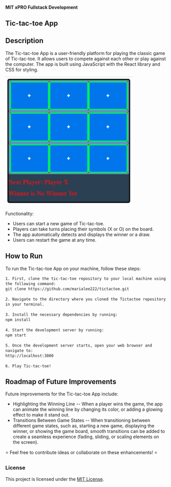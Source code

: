 #### MIT xPRO Fullstack Development
## Tic-tac-toe App

## Description 
The Tic-tac-toe App is a user-friendly platform for playing the classic game of Tic-tac-toe. It allows users to compete against each other or play against the computer. The app is built using JavaScript with the React library and CSS for styling.



<img src="https://raw.githubusercontent.com/marialee222/tictactoe/main/tictactoe1.png" width="400" height="400">

Functionality:
 - Users can start a new game of Tic-tac-toe.
 - Players can take turns placing their symbols (X or O) on the board. 
 - The app automatically detects and displays the winner or a draw.
 - Users can restart the game at any time.

## How to Run
To run the Tic-tac-toe App on your machine, follow these steps: 

	1. First, clone the tic-tac-toe repository to your local machine using the following command:
	git clone https://github.com/marialee222/tictactoe.git

	2. Navigate to the directory where you cloned the Tictactoe repository in your terminal.
 
	3. Install the necessary dependencies by running:
	npm install 

	4. Start the development server by running:
 	npm start

	5. Once the development server starts, open your web browser and navigate to:
 	http://localhost:3000
 
	6. Play Tic-tac-toe!
	
## Roadmap of Future Improvements
Future improvements for the Tic-tac-toe App include:
 - Highlighting the Winning Line -- When a player wins the game, the app can animate the winning line by changing its color, or adding a glowing effect to make it stand out.
 - Transitions Between Game States -- When transitioning between different game states, such as, starting a new game, displaying the winner, or showing the game board, smooth transitions can be added to create a seamless experience (fading, sliding, or scaling elements on the screen).
 

:star: Feel free to contribute ideas or collaborate on these enhancements! :star:

### License
This project is licensed under the [MIT License](https://opensource.org/licenses/MIT).
